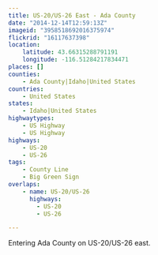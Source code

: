 ```yaml
---
title: US-20/US-26 East - Ada County
date: "2014-12-14T12:59:13Z"
imageid: "3958518692016375974"
flickrid: "16117637398"
location:
    latitude: 43.66315288791191
    longitude: -116.51284217834471
places: []
counties:
    - Ada County|Idaho|United States
countries:
    - United States
states:
    - Idaho|United States
highwaytypes:
    - US Highway
    - US Highway
highways:
    - US-20
    - US-26
tags:
    - County Line
    - Big Green Sign
overlaps:
    - name: US-20/US-26
      highways:
        - US-20
        - US-26

---
```

Entering Ada County on US-20/US-26 east.